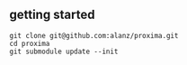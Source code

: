 getting started
---------------

    git clone git@github.com:alanz/proxima.git
    cd proxima
    git submodule update --init

